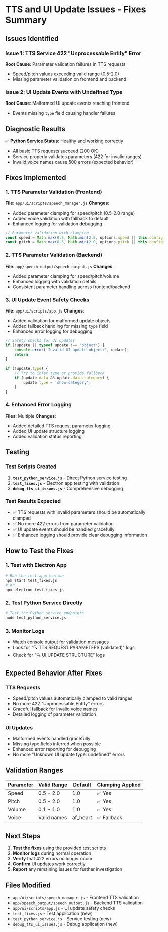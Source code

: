 # TTS and UI Update Issues - Fixes Summary

## Issues Identified

### Issue 1: TTS Service 422 "Unprocessable Entity" Error
**Root Cause**: Parameter validation failures in TTS requests
- Speed/pitch values exceeding valid range (0.5-2.0)
- Missing parameter validation on frontend and backend

### Issue 2: UI Update Events with Undefined Type
**Root Cause**: Malformed UI update events reaching frontend
- Events missing `type` field causing handler failures

## Diagnostic Results

✅ **Python Service Status**: Healthy and working correctly
- All basic TTS requests succeed (200 OK)
- Service properly validates parameters (422 for invalid ranges)
- Invalid voice names cause 500 errors (expected behavior)

## Fixes Implemented

### 1. TTS Parameter Validation (Frontend)
**File**: `app/ui/scripts/speech_manager.js`
**Changes**:
- Added parameter clamping for speed/pitch (0.5-2.0 range)
- Added voice validation with fallback to default
- Enhanced logging for validation debugging

```javascript
// Parameter validation with clamping
const speed = Math.max(0.5, Math.min(2.0, options.speed || this.config.tts.speed || 1.0));
const pitch = Math.max(0.5, Math.min(2.0, options.pitch || this.config.tts.pitch || 1.0));
```

### 2. TTS Parameter Validation (Backend)
**File**: `app/speech_output/speech_output.js`
**Changes**:
- Added parameter clamping for speed/pitch/volume
- Enhanced logging with validation details
- Consistent parameter handling across frontend/backend

### 3. UI Update Event Safety Checks
**File**: `app/ui/scripts/app.js`
**Changes**:
- Added validation for malformed update objects
- Added fallback handling for missing `type` field
- Enhanced error logging for debugging

```javascript
// Safety checks for UI updates
if (!update || typeof update !== 'object') {
    console.error('Invalid UI update object:', update);
    return;
}

if (!update.type) {
    // Try to infer type or provide fallback
    if (update.data && update.data.category) {
        update.type = 'show-category';
    }
}
```

### 4. Enhanced Error Logging
**Files**: Multiple
**Changes**:
- Added detailed TTS request parameter logging
- Added UI update structure logging
- Added validation status reporting

## Testing

### Test Scripts Created
1. **`test_python_service.js`** - Direct Python service testing
2. **`test_fixes.js`** - Electron app testing with validation
3. **`debug_tts_ui_issues.js`** - Comprehensive debugging

### Test Results Expected
- ✅ TTS requests with invalid parameters should be automatically clamped
- ✅ No more 422 errors from parameter validation
- ✅ UI update events should be handled gracefully
- ✅ Enhanced logging should provide clear debugging information

## How to Test the Fixes

### 1. Test with Electron App
```bash
# Run the test application
npm start test_fixes.js
# or
npx electron test_fixes.js
```

### 2. Test Python Service Directly
```bash
# Test the Python service endpoints
node test_python_service.js
```

### 3. Monitor Logs
- Watch console output for validation messages
- Look for "🔍 TTS REQUEST PARAMETERS (validated)" logs
- Check for "🔍 UI UPDATE STRUCTURE" logs

## Expected Behavior After Fixes

### TTS Requests
- Speed/pitch values automatically clamped to valid ranges
- No more 422 "Unprocessable Entity" errors
- Graceful fallback for invalid voice names
- Detailed logging of parameter validation

### UI Updates
- Malformed events handled gracefully
- Missing type fields inferred when possible
- Enhanced error reporting for debugging
- No more "Unknown UI update type: undefined" errors

## Validation Ranges

| Parameter | Valid Range | Default | Clamping Applied |
|-----------|-------------|---------|------------------|
| Speed     | 0.5 - 2.0   | 1.0     | ✅ Yes           |
| Pitch     | 0.5 - 2.0   | 1.0     | ✅ Yes           |
| Volume    | 0.1 - 1.0   | 1.0     | ✅ Yes           |
| Voice     | Valid names | af_heart| ✅ Fallback      |

## Next Steps

1. **Test the fixes** using the provided test scripts
2. **Monitor logs** during normal operation
3. **Verify** that 422 errors no longer occur
4. **Confirm** UI updates work correctly
5. **Report** any remaining issues for further investigation

## Files Modified

- `app/ui/scripts/speech_manager.js` - Frontend TTS validation
- `app/speech_output/speech_output.js` - Backend TTS validation  
- `app/ui/scripts/app.js` - UI update safety checks
- `test_fixes.js` - Test application (new)
- `test_python_service.js` - Service testing (new)
- `debug_tts_ui_issues.js` - Debug application (new)